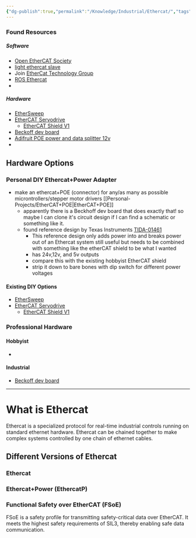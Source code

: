 ```yaml
---
{"dg-publish":true,"permalink":"/Knowledge/Industrial/Ethercat/","tags":["programming","electrical","industrial","diy/software"]}
---
```


 

### Found Resources 
##### Software 
- [Open EtherCAT Society](https://openethercatsociety.github.io/) 
- [light ethercat slave](https://sourceforge.net/p/ecslave/wiki/Howto/)
- Join [EtherCat Technology Group](https://www.ethercat.org/en/membership_application.html) 
- [ROS Ethercat](https://github.com/shadow-robot/ros_ethercat) 
- 
##### Hardware 
- [EtherSweep](https://github.com/Neumi/ethersweep/tree/master) 
- [EtherCAT Servodrive](https://hackaday.io/project/181058-ethercat-servodrive) 
	- [EtherCAT Shield V1](https://kubabuda.github.io/ecat_servo/html/ax58100rev1_ibom.html) 
- [Beckoff dev board](https://www.beckhoff.com/en-us/products/i-o/ethercat-development-products/elxxxx-etxxxx-fbxxxx-hardware/fb1311.html) 
- [Adifruit POE power and data splitter 12v](https://www.adafruit.com/product/3238) 
- 

## Hardware Options
### Personal DIY Ethercat+Power Adapter
- make an ethercat+POE (connector) for any/as many as possible microntrollers/stepper motor drivers [[Personal-Projects/EtherCAT+POE\|EtherCAT+POE]]
	- apparently there is a Beckhoff dev board that does exactly that! so maybe I can clone it's circuit design if I can find a schematic or something like it.
	- found reference design by Texas Instruments [TIDA-01461](https://www.ti.com/tool/TIDA-01461#description) 
		- This reference design only adds power into and breaks power out of  an Ethercat system still useful but needs to be combined with something like the etherCAT shield to be what I wanted
		- has 24v,12v, and 5v outputs
		- compare this with the existing hobbyist EtherCAT shield
		- strip it down to bare bones with dip switch for different power voltages
#### Existing DIY Options
- [EtherSweep](https://github.com/Neumi/ethersweep/tree/master) 
- [EtherCAT Servodrive](https://hackaday.io/project/181058-ethercat-servodrive) 
	- [EtherCAT Shield V1](https://kubabuda.github.io/ecat_servo/html/ax58100rev1_ibom.html) 
### Professional Hardware
#### Hobbyist
- 

#### Industrial
- [Beckoff dev board](https://www.beckhoff.com/en-us/products/i-o/ethercat-development-products/elxxxx-etxxxx-fbxxxx-hardware/fb1311.html) 

---
# What is Ethercat
Ethercat is a specialized protocol for real-time industrial controls running on standard ethernet hardware. Ethercat can be chained together to make complex systems controlled by one chain of ethernet cables. 

## Different Versions of Ethercat 

### Ethercat


### Ethercat+Power (EthercatP)


### Functional Safety over EtherCAT (FSoE)
FSoE is a safety profile for transmitting safety-critical data over EtherCAT. It meets the highest safety requirements of SIL3, thereby enabling safe data communication.